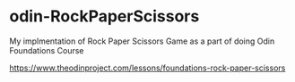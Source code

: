 # odin-RockPaperScissors

My implmentation of Rock Paper Scissors Game as a part of doing Odin Foundations Course

https://www.theodinproject.com/lessons/foundations-rock-paper-scissors
